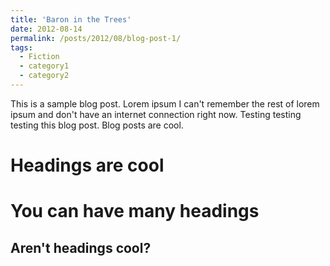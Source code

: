 ```yaml
---
title: 'Baron in the Trees'
date: 2012-08-14
permalink: /posts/2012/08/blog-post-1/
tags:
  - Fiction
  - category1
  - category2
---
```


This is a sample blog post. Lorem ipsum I can't remember the rest of lorem ipsum and don't have an internet connection right now. Testing testing testing this blog post. Blog posts are cool.

Headings are cool
======

You can have many headings
======

Aren't headings cool?
------